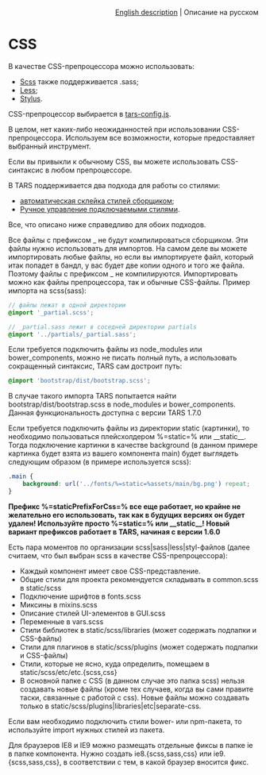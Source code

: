 <p align="right">
<a href="../en/css-processing.md">English description</a> | Описание на русском
</p>

# CSS

В качестве CSS-препроцессора можно использовать:
* [Scss](http://sass-lang.com) также поддерживается .sass;
* [Less](http://www.lesscss.org);
* [Stylus](http://learnboost.github.io/stylus).

CSS-препроцессор выбирается в [tars-config.js](options.md#csspreprocessor).

В целом, нет каких-либо неожиданностей при использовании CSS-препроцессора. Используем все возможности, которые предоставляет выбранный инструмент.

Если вы привыкли к обычному CSS, вы можете использовать CSS-синтаксис в любом препроцессоре.

В TARS поддерживается два подхода для работы со стилями:
* [автоматическая склейка стилей сборщиком](css-concat-processing.md);
* [Ручное управление подключаемыми стилями](css-manual-processing.md).

Все, что описано ниже справедливо для обоих подходов.

Все файлы с префиксом _ не будут компилироваться сборщиком. Эти файлы нужно использовать для импортов. На самом деле вы можете импортировать любые файлы, но если вы импортируете файл, который итак попадет в бандл, у вас будет две копии одного и того же файла. Поэтому файлы с префиксом _ не компилируются. Импортировать можно как файлы препроцессора, так и обычные CSS-файлы.
Пример импорта на scss(sass):

```scss
// файлы лежат в одной директории
@import '_partial.scss';

// _partial.sass лежит в соседней директории partials
@import '../partials/_partial.sass';
```

Если требуется подключить файлы из node_modules или bower_components, можно не писать полный путь, а использовать сокращенный синтаксис, TARS сам достроит путь:

```scss
@import 'bootstrap/dist/bootstrap.scss';
```

В случае такого импорта TARS попытается найти bootstrap/dist/bootstrap.scss в node_modules и bower_components. Данная функциональность доступна с версии TARS 1.7.0

Если требуется подключить файлы из директории static (картинки), то необходимо пользоваться плейсхолдером %=static=% или \_\_static\_\_. Тогда подключение картинки в качестве background (в данном примере картинка будет взята из вашего компонента main) будет выглядеть следующим образом (в примере используется scss):

```scss
.main {
    background: url('../fonts/%=static=%assets/main/bg.png') repeat;
}
```

**Префикс %=staticPrefixForCss=% все еще работает, но крайне не желательно его использовать, так как в будущих версиях он будет удален! Используйте просто %=static=% или \_\_static\_\_! Новый вариант префиксов работает в TARS, начиная с версии 1.6.0**

Есть пара моментов по организации scss|sass|less|styl-файлов (далее считаем, что был выбран scss в качестве CSS-препроцессора):

* Каждый компонент имеет свое CSS-представление.
* Общие стили для проекта рекомендуется складывать в common.scss в static/scss
* Подключение шрифтов в fonts.scss
* Миксины в mixins.scss
* Описание стилей UI-элементов в GUI.scss
* Переменные в vars.scss
* Стили библиотек в static/scss/libraries (может содержать подпапки и CSS-файлы)
* Стили для плагинов в static/scss/plugins (может содержать подпапки и CSS-файлы)
* Стили, которые не ясно, куда определить, помещаем в static/scss/etc/etc.{scss,css}
* В основной папке с CSS (в данном случае это папка scss) нельзя создавать новые файлы (кроме тех случаев, когда вы сами правите таски, связанные с работой с css). Новые файлы можно создавать только в static/scss/plugins|libraries|etc|separate-css.

Если вам необходимо подключить стили bower- или npm-пакета, то используйте import нужных стилей из пакета.

Для браузеров IE8 и IE9 можно размещать отдельные фиксы в папке ie в папке компонента. Нужно создать ie8.{scss,sass,css} или ie9.{scss,sass,css}, в соответствии с тем, в какой браузер вносится фикс.
